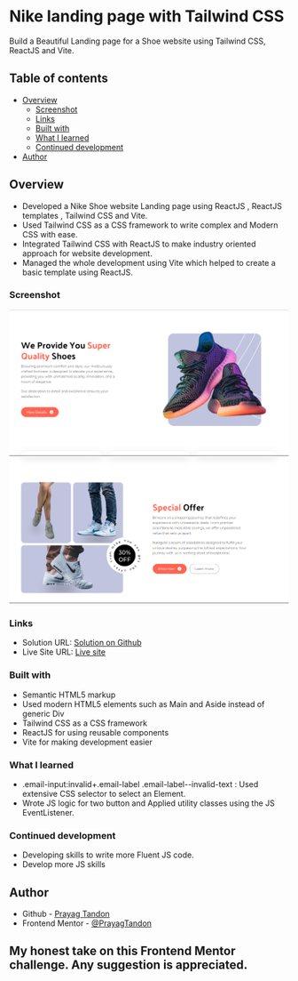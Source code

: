 # Nike landing page with Tailwind CSS

Build a Beautiful Landing page for a Shoe website using Tailwind CSS, ReactJS and Vite.

## Table of contents

- [Overview](#overview)
  - [Screenshot](#screenshot)
  - [Links](#links)
  - [Built with](#built-with)
  - [What I learned](#what-i-learned)
  - [Continued development](#continued-development)
- [Author](#author)

## Overview

- Developed a Nike Shoe website Landing page using ReactJS , ReactJS templates , Tailwind CSS and Vite.
- Used Tailwind CSS as a CSS framework to write complex and Modern CSS with ease.
- Integrated Tailwind CSS with ReactJS to make industry oriented approach for website development.
- Managed the whole development using Vite which helped to create a basic template using ReactJS.

### Screenshot

![Project-section Screenshot](/screenshot/Homepage-screenshot.png)
![Offers-section Screenshot](/screenshot/Offers-screenshot.png)

### Links

- Solution URL: [Solution on Github](https://github.com/PrayagTandon/Nike-LandingPage)
- Live Site URL: [Live site](https://nike-landing-prayag.netlify.app/)

### Built with

- Semantic HTML5 markup
- Used modern HTML5 elements such as Main and Aside instead of generic Div
- Tailwind CSS as a CSS framework
- ReactJS for using reusable components
- Vite for making development easier

### What I learned

- .email-input:invalid+.email-label .email-label--invalid-text : Used extensive CSS selector to select an Element.
- Wrote JS logic for two button and Applied utility classes using the JS EventListener.

### Continued development

- Developing skills to write more Fluent JS code.
- Develop more JS skills

## Author

- Github - [Prayag Tandon](https://github.com/PrayagTandon)
- Frontend Mentor - [@PrayagTandon](https://www.frontendmentor.io/profile/PrayagTandon)

## My honest take on this Frontend Mentor challenge. Any suggestion is appreciated.
